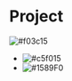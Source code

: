 # Project
![#f03c15](https://via.placeholder.com/15/f03c15/000000?text=+) 
- ![#c5f015](https://via.placeholder.com/15/c5f015/000000?text=+) 
- ![#1589F0](https://via.placeholder.com/15/1589F0/000000?text=+) 
